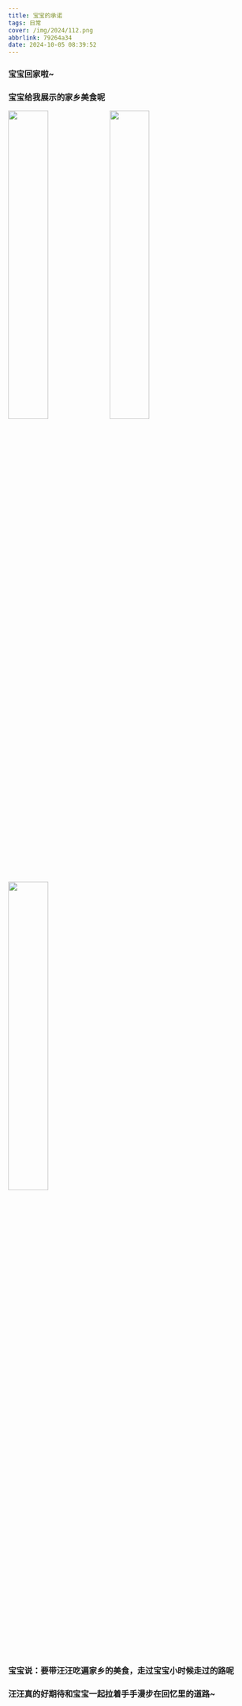 ```yaml
---
title: 宝宝的承诺
tags: 日常
cover: /img/2024/112.png
abbrlink: 79264a34
date: 2024-10-05 08:39:52
---
```

### 宝宝回家啦~
### 宝宝给我展示的家乡美食呢
<img src="/img/2024/109.jpg" width="40%" height="40%">
<img src="/img/2024/110.jpg" width="40%" height="40%">
<img src="/img/2024/111.jpg" width="40%" height="40%">

### 宝宝说：要带汪汪吃遍家乡的美食，走过宝宝小时候走过的路呢
### 汪汪真的好期待和宝宝一起拉着手手漫步在回忆里的道路~